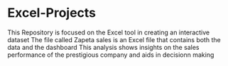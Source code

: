 # Excel-Projects
This Repository is focused on the Excel tool in creating an interactive dataset
The file called Zapeta sales is an Excel file that contains both the data and the dashboard 
This analysis shows insights on the sales performance of the prestigious company and aids in decisionn making 

